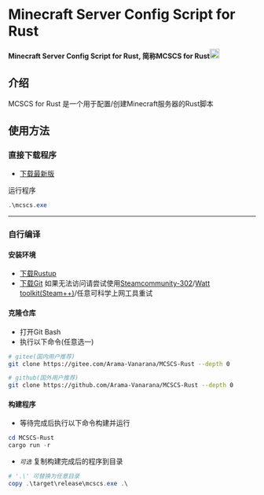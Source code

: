 # Minecraft Server Config Script for Rust
**Minecraft Server Config Script for Rust, 简称MCSCS for Rust**<img src="https://www.rust-lang.org/static/images/rust-logo-blk.svg" width="20">

## 介绍
MCSCS for Rust 是一个用于配置/创建Minecraft服务器的Rust脚本

## 使用方法
### 直接下载程序

* [下载最新版](../../releases/latest)

运行程序
```powershell
.\mcscs.exe
```

---

### 自行编译
#### 安装环境
* [下载Rustup](https://www.rust-lang.org/zh-CN/tools/install)
* [下载Git](https://github.com/git-for-windows/git/releases) 如果无法访问请尝试使用[Steamcommunity-302](https://www.dogfight360.com/blog/686)/[Watt toolkit(Steam++)](https://steampp.net)/任意可科学上网工具重试
#### 克隆仓库
* 打开Git Bash
* 执行以下命令(任意选一)
```bash
# gitee(国内用户推荐)
git clone https://gitee.com/Arama-Vanarana/MCSCS-Rust --depth 0
```
```bash
# github(国外用户推荐)
git clone https://github.com/Arama-Vanarana/MCSCS-Rust --depth 0
```
#### 构建程序
* 等待完成后执行以下命令构建并运行
```powershell
cd MCSCS-Rust
cargo run -r
```
* _`可选`_ 复制构建完成后的程序到目录
```powershell
# '.\' 可替换为任意目录
copy .\target\release\mcscs.exe .\
```